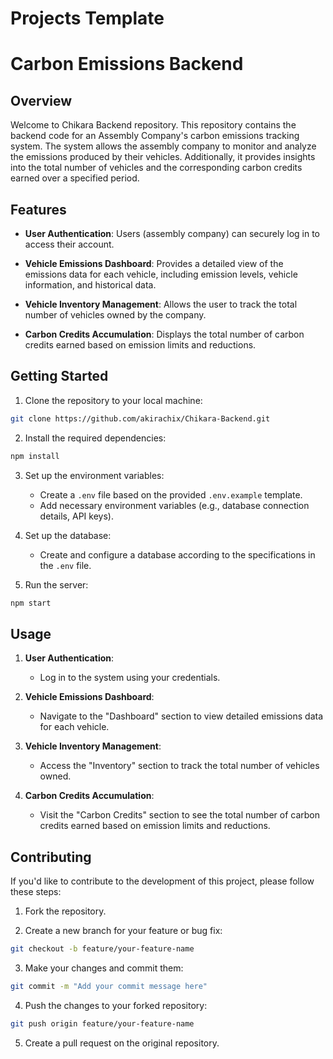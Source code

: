 # Projects Template

# Carbon Emissions Backend

## Overview

Welcome to Chikara Backend repository. This repository contains the backend code for an Assembly Company's carbon emissions tracking system. The system allows the assembly company to monitor and analyze the emissions produced by their vehicles. Additionally, it provides insights into the total number of vehicles and the corresponding carbon credits earned over a specified period.

## Features

- **User Authentication**: Users (assembly company) can securely log in to access their account.

- **Vehicle Emissions Dashboard**: Provides a detailed view of the emissions data for each vehicle, including emission levels, vehicle information, and historical data.

- **Vehicle Inventory Management**: Allows the user to track the total number of vehicles owned by the company.

- **Carbon Credits Accumulation**: Displays the total number of carbon credits earned based on emission limits and reductions.

## Getting Started

1. Clone the repository to your local machine:

```bash
git clone https://github.com/akirachix/Chikara-Backend.git
```

2. Install the required dependencies:

```bash
npm install
```

3. Set up the environment variables:
   - Create a `.env` file based on the provided `.env.example` template.
   - Add necessary environment variables (e.g., database connection details, API keys).

4. Set up the database:
   - Create and configure a database according to the specifications in the `.env` file.

5. Run the server:

```bash
npm start
```

## Usage

1. **User Authentication**:
   - Log in to the system using your credentials.

2. **Vehicle Emissions Dashboard**:
   - Navigate to the "Dashboard" section to view detailed emissions data for each vehicle.

3. **Vehicle Inventory Management**:
   - Access the "Inventory" section to track the total number of vehicles owned.

4. **Carbon Credits Accumulation**:
   - Visit the "Carbon Credits" section to see the total number of carbon credits earned based on emission limits and reductions.

## Contributing

If you'd like to contribute to the development of this project, please follow these steps:

1. Fork the repository.

2. Create a new branch for your feature or bug fix:

```bash
git checkout -b feature/your-feature-name
```

3. Make your changes and commit them:

```bash
git commit -m "Add your commit message here"
```

4. Push the changes to your forked repository:

```bash
git push origin feature/your-feature-name
```

5. Create a pull request on the original repository.
